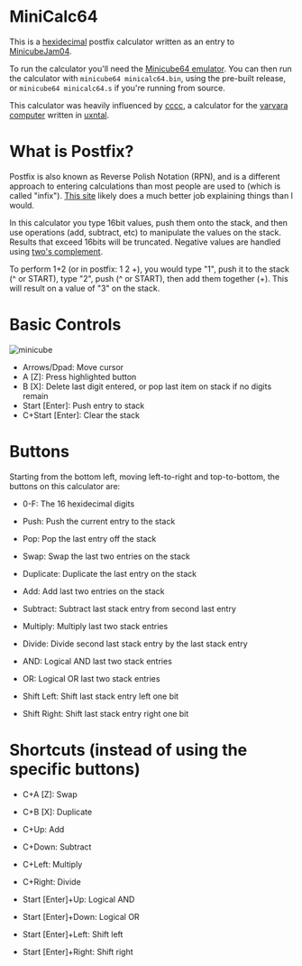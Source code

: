 # MiniCalc64

This is a [hexidecimal](https://en.wikipedia.org/wiki/Hexadecimal) postfix calculator written as an entry to [MinicubeJam04](https://itch.io/jam/minicubejam04).

To run the calculator you'll need the [Minicube64 emulator](https://aeriform.itch.io/minicube64). You can then run the calculator with `minicube64 minicalc64.bin`, using the pre-built release, or `minicube64 minicalc64.s` if you're running from source.

This calculator was heavily influenced by [cccc](https://wiki.xxiivv.com/site/cccc.html), a calculator for the [varvara computer](https://wiki.xxiivv.com/site/varvara.html) written in [uxntal](https://wiki.xxiivv.com/site/uxntal.html).

# What is Postfix?

Postfix is also known as Reverse Polish Notation (RPN), and is a different approach to entering calculations than most people are used to (which is called "infix"). [This site](https://www.mathblog.dk/reverse-polish-notation/) likely does a much better job explaining things than I would.

In this calculator you type 16bit values, push them onto the stack, and then use operations (add, subtract, etc) to manipulate the values on the stack. Results that exceed 16bits will be truncated. Negative values are handled using [two's complement](https://en.wikipedia.org/wiki/Two%27s_complement).

To perform 1+2 (or in postfix: 1 2 +), you would type "1", push it to the stack (^ or START), type "2", push (^ or START), then add them together (+). This will result on a value of "3" on the stack.

# Basic Controls

![minicube](https://user-images.githubusercontent.com/10489588/188784299-e7062596-7eee-431d-a657-2b007ac59007.gif)

- Arrows/Dpad: Move cursor
- A [Z]: Press highlighted button
- B [X]: Delete last digit entered, or pop last item on stack if no digits remain
- Start [Enter]: Push entry to stack
- C+Start [Enter]: Clear the stack

# Buttons

Starting from the bottom left, moving left-to-right and top-to-bottom, the buttons on this calculator are:

- 0-F: The 16 hexidecimal digits

- Push: Push the current entry to the stack
- Pop: Pop the last entry off the stack
- Swap: Swap the last two entries on the stack
- Duplicate: Duplicate the last entry on the stack

- Add: Add last two entries on the stack
- Subtract: Subtract last stack entry from second last entry
- Multiply: Multiply last two stack entries
- Divide: Divide second last stack entry by the last stack entry

- AND: Logical AND last two stack entries
- OR: Logical OR last two stack entries
- Shift Left: Shift last stack entry left one bit
- Shift Right: Shift last stack entry right one bit

# Shortcuts (instead of using the specific buttons)

- C+A [Z]: Swap
- C+B [X]: Duplicate

- C+Up: Add
- C+Down: Subtract
- C+Left: Multiply
- C+Right: Divide

- Start [Enter]+Up: Logical AND
- Start [Enter]+Down: Logical OR
- Start [Enter]+Left: Shift left
- Start [Enter]+Right: Shift right


